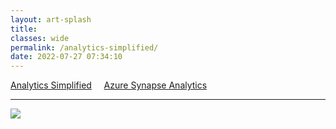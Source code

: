 ```yaml
---
layout: art-splash
title: 
classes: wide
permalink: /analytics-simplified/
date: 2022-07-27 07:34:10
---
```

<a href="../analytics-simplified">Analytics Simplified</a> &nbsp; &nbsp; <a href="../azure-synapse-analytics">Azure Synapse Analytics</a>
<hr />
<div class="google-maps">
   <!-- Image Map Generated by http://www.image-map.net/ -->
   <img  src="../assets/img/analytics-simplified.png" usemap="#image-map">

   <map name="image-map">
      <area target="" alt="Ingest" title="Ingest" href="../ingest" coords="310,165,15" shape="circle">
      <area target="" alt="Store" title="Store" href="../polyglot-persistence" coords="616,165,15" shape="circle">
      <area target="" alt="Enrich" title="Enrich" href="../enrich-explore-discover" coords="924,165,15" shape="circle">
      <area target="" alt="Publish" title="Publish" href="../publish" coords="1231,164,14" shape="circle">
      <area target="_blank" alt="Azure Synapse Analytics" title="Azure Synapse Analytics" href="https://learn.microsoft.com/en-us/azure/synapse-analytics/" coords="42,200,1241,308" shape="rect">
      <area target="_blank" alt="Power BI" title="Power BI" href="https://learn.microsoft.com/en-us/power-bi/" coords="653,325,1241,444" shape="rect">
      <area target="_blank" alt="Microsoft Purview" title="Microsoft Purview" href="https://learn.microsoft.com/en-us/azure/purview/" coords="439,491,876,580" shape="rect">
      <area target="" alt="Data Governance" title="Data Governance" href="../data-governance" coords="1231,537,24" shape="circle">
   </map>
</div>